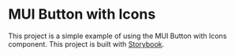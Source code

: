 # MUI Button with Icons

This project is a simple example of using the MUI Button with Icons component. This project is built with [Storybook](https://www.chromatic.com/builds?appId=630e49652c1fb70f17b0b152).
